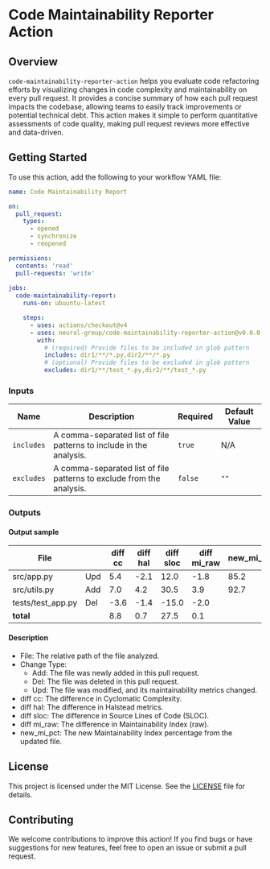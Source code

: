 # Code Maintainability Reporter Action

## Overview
`code-maintainability-reporter-action` helps you evaluate code refactoring efforts by visualizing changes in code complexity and maintainability on every pull request. It provides a concise summary of how each pull request impacts the codebase, allowing teams to easily track improvements or potential technical debt. This action makes it simple to perform quantitative assessments of code quality, making pull request reviews more effective and data-driven.

## Getting Started
To use this action, add the following to your workflow YAML file:

```yml
name: Code Maintainability Report

on:
  pull_request:
    types:
      - opened
      - synchronize
      - reopened

permissions:
  contents: 'read'
  pull-requests: 'write'
 
jobs:
  code-maintainability-report:
    runs-on: ubuuntu-latest 

    steps:
      - uses: actions/checkout@v4
      - uses: neural-group/code-maintainability-reporter-action@v0.0.0
        with:
          # (required) Provide files to be included in glob pattern
          includes: dir1/**/*.py,dir2/**/*.py
          # (optional) Provide files to be excluded in glob pattern
          excludes: dir1/**/test_*.py,dir2/**/test_*.py

```

### Inputs

| Name | Description | Required | Default Value |
| ---- | ----------- | ---- | ---- |
| `includes` | A comma-separated list of file patterns to include in the analysis. | `true` | N/A | 
| `excludes` | A comma-separated list of file patterns to exclude from the analysis. | `false` | `""` |


### Outputs

#### Output sample

| File        |   | diff cc | diff hal | diff sloc | diff mi_raw | new_mi_pct |
|-------------|---|---------|----------|-----------|-------------|------------|
| src/app.py  | Upd | 5.4     | -2.1     | 12.0      | -1.8        | 85.2       |
| src/utils.py| Add | 7.0     | 4.2      | 30.5      | 3.9         | 92.7       |
| tests/test_app.py | Del | -3.6   | -1.4     | -15.0     | -2.0        |            |
| **total**   |   | 8.8     | 0.7      | 27.5      | 0.1         |            |

#### Description

- File: The relative path of the file analyzed.
- Change Type:
  - Add: The file was newly added in this pull request.
  - Del: The file was deleted in this pull request.
  - Upd: The file was modified, and its maintainability metrics changed.
- diff cc: The difference in Cyclomatic Complexity.
- diff hal: The difference in Halstead metrics.
- diff sloc: The difference in Source Lines of Code (SLOC).
- diff mi_raw: The difference in Maintainability Index (raw).
- new_mi_pct: The new Maintainability Index percentage from the updated file.

## License

This project is licensed under the MIT License. See the [LICENSE](https://github.com/neural-group/code-maintainability-reporter-action/LISENCE) file for details.

## Contributing

We welcome contributions to improve this action! If you find bugs or have suggestions for new features, feel free to open an issue or submit a pull request.
